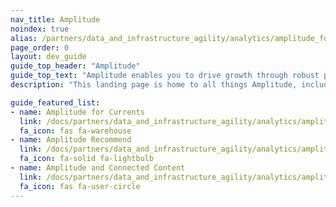 ```yaml
---
nav_title: Amplitude
noindex: true
alias: /partners/data_and_infrastructure_agility/analytics/amplitude_for_currents/
page_order: 0
layout: dev_guide
guide_top_header: "Amplitude"
guide_top_text: "Amplitude enables you to drive growth through robust product and behavioral analytics. Gain a thorough understanding of exactly what behaviors and traits are common among user segments to inform powerful targeting."
description: "This landing page is home to all things Amplitude, including Amplitude for Currents, Amplitude Recommend, and how to leverage Amplitude and Connected Content."

guide_featured_list:
- name: Amplitude for Currents
  link: /docs/partners/data_and_infrastructure_agility/analytics/amplitude/amplitude_for_currents/
  fa_icon: fas fa-warehouse
- name: Amplitude Recommend
  link: /docs/partners/data_and_infrastructure_agility/analytics/amplitude/amplitude_audiences/
  fa_icon: fa-solid fa-lightbulb
- name: Amplitude and Connected Content
  link: /docs/partners/data_and_infrastructure_agility/analytics/amplitude/amplitude_user_profile_api/
  fa_icon: fas fa-user-circle
---
```


<br> 